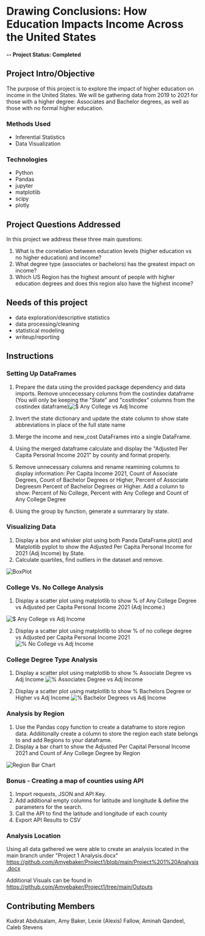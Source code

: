 # Drawing Conclusions: How Education Impacts Income Across the United States

#### -- Project Status: Completed

## Project Intro/Objective
The purpose of this project is to explore the impact of higher education on income in the United States. We will be gathering data from 2019 to 2021 for those with a higher degree: Associates and Bachelor degrees, as well as those with no formal higher education.


### Methods Used
* Inferential Statistics
* Data Visualization

### Technologies
* Python
* Pandas
* jupyter
* matplotlib
* scipy
* plotly

## Project Questions Addressed
In this project we address these three main questions:
1. What is the correlation between education levels (higher education vs no higher education) and income?
2. What degree type (associates or bachelors) has the greatest impact on income?
3. Which US Region has the highest amount of people with higher education degrees and does this region also have the highest income?


## Needs of this project

- data exploration/descriptive statistics
- data processing/cleaning
- statistical modeling
- writeup/reporting

## Instructions
### Setting Up DataFrames

1. Prepare the data using the provided package dependency and data imports. Remove unncecessary columns from the costindex dataframe (You will only be keeping the "State" and "costIndex" columns from the costindex dataframe)![$ Any College vs Adj Income](https://user-images.githubusercontent.com/119981413/218827348-ff0d310c-6d5b-4767-bd57-ec19fe46e5b7.png)

2. Invert the state dictionary and update the state column to show state abbreviations in place of the full state name
3. Merge the income and new_cost DataFrames into a single DataFrame. 
4. Using the merged dataframe calculate and display the "Adjusted Per Capita Personal Income 2021" by county and format properly. 
5. Remove unnecessary columns and rename reamining columns to display information: Per Capita Income 2021, Count of Associate Degrees, Count of Bachelor Degrees or Higher, Percent of Associate Degreesm Percent of Bachelor Degrees or Higher. Add a column to show: Percent of No College, Percent with Any College and Count of Any College Degree
6. Using the group by function, generate a summarary by state.

### Visualizing Data
1. Display a box and whisker plot using both Panda DataFrame.plot() and Matplotlib pyplot to show the Adjusted Per Capita Personal Income for 2021 (Adj Income) by State.
2. Calculate quartiles, find outliers in the dataset and remove.

![BoxPlot](https://user-images.githubusercontent.com/119981413/218827135-1495e781-4802-4272-9985-e4ef232ab1f5.png)


### College Vs. No College Analysis
1. Display a scatter plot using matplotlib to show % of Any College Degree vs Adjusted per Capita Personal Income 2021 (Adj Income.) 

![$ Any College vs Adj Income](https://user-images.githubusercontent.com/119981413/218827379-0ca5a80c-dc06-4306-b5d0-d5609678ad62.png)

2. Display a scatter plot using matplotlib to show % of no college degree vs Adjusted per Capita Personal Income 2021
![% No College vs Adj Income](https://user-images.githubusercontent.com/119981413/218827560-2a643f74-b0b2-4232-a361-b1f471e61912.png)

### College Degree Type Analysis
1. Display a scatter plot using matplotlib to show % Associate Degree vs Adj Income
![% Associates Degree vs Adj Income](https://user-images.githubusercontent.com/119981413/218827977-ee7a5ee4-2a7e-46b4-8b81-4c5758324b9b.png)

2. Display a scatter plot using matplotlib to show % Bachelors Degree or Higher vs Adj Income
![% Bachelor Degrees vs Adj Income](https://user-images.githubusercontent.com/119981413/218828195-0d1f814d-a589-46e0-a044-a4d3c720b336.png)

### Analysis by Region
1. Use the Pandas copy function to create a dataframe to store region data. Addiitonally create a column to store the region each state belongs to and add Regions to your dataframe.
2. Display a bar chart to show the Adjusted Per Capital Personal Income 2021 and Count of Any College Degree by Region

![Region Bar Chart](https://user-images.githubusercontent.com/119981413/218830422-db8a9f64-b7ed-4005-b06a-202f6f9fb9a1.png)


### Bonus - Creating a map of counties using API
1. Import requests, JSON and API Key.
2. Add additional empty columns for latitude and longitude & define the parameters for the search.
3. Call the API to find the latitude and longitude of each county 
4. Export API Results to CSV

### Analysis Location
Using all data gathered we were able to create an analysis located in the main branch under "Project 1 Analysis.docx" 
https://github.com/Amyebaker/Project1/blob/main/Project%201%20Analysis.docx

Additional Visuals can be found in https://github.com/Amyebaker/Project1/tree/main/Outputs


## Contributing Members

Kudirat Abdulsalam, Amy Baker, Lexie (Alexis) Fallow, Aminah Qandeel, Caleb Stevens 
